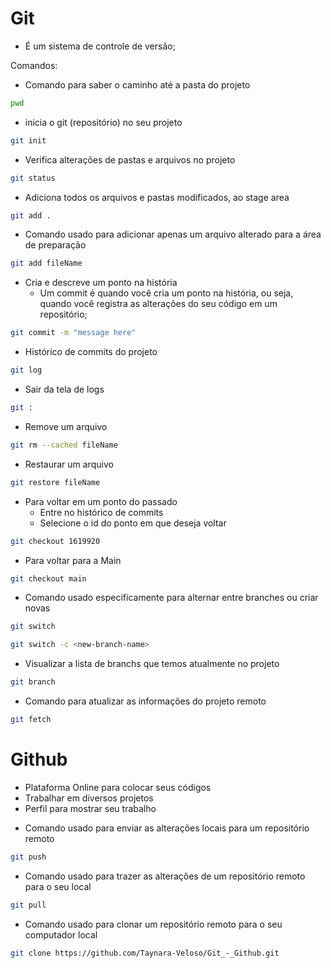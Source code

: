 # Git
- É um sistema de controle de versão;

Comandos:

- Comando para saber o caminho até a pasta do projeto
```bash
pwd
```

- inicia o git (repositório) no seu projeto
```bash
git init
```

- Verifica alterações de pastas e arquivos no projeto
```bash
git status
```

- Adiciona todos os arquivos e pastas modificados, ao stage area
```bash
git add .
```

- Comando usado para adicionar apenas um arquivo alterado para a área de preparação
```bash
git add fileName
```

- Cria e descreve um ponto na história
  - Um commit é quando você cria um ponto na história, ou seja, quando você registra as alterações do seu código em um repositório;
```bash
git commit -m "message here"
```

- Histórico de commits do projeto
```bash
git log
```

- Sair da tela de logs
```bash
git :
```

- Remove um arquivo
```bash
git rm --cached fileName
```

- Restaurar um arquivo
```bash
git restore fileName
```

- Para voltar em um ponto do passado 
  - Entre no histórico de commits
  - Selecione o id do ponto em que deseja voltar
```bash
git checkout 1619920
```

- Para voltar para a Main
```bash
git checkout main
```

- Comando usado especificamente para alternar entre branches ou criar novas
```bash
git switch 
```

```bash
git switch -c <new-branch-name>
```

- Visualizar a lista de branchs que temos atualmente no projeto
```bash
git branch
```

- Comando para atualizar as informações do projeto remoto
```bash
git fetch
```

# Github

* Plataforma Online para colocar seus códigos
* Trabalhar em diversos projetos
* Perfil para mostrar seu trabalho

- Comando usado para enviar as alterações locais para um repositório remoto

```bash
git push
```

- Comando usado para trazer as alterações de um repositório remoto para o seu local

```bash
git pull
```

- Comando usado para clonar um repositório remoto para o seu computador local
```bash
git clone https://github.com/Taynara-Veloso/Git_-_Github.git
```
